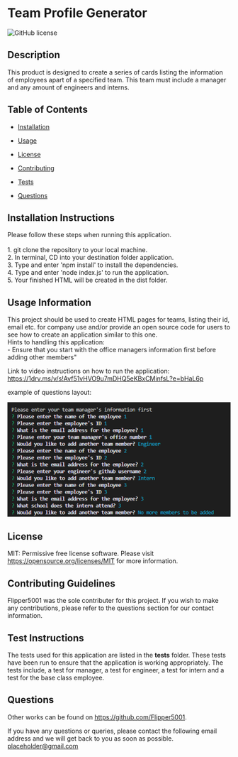 # Team Profile Generator
![GitHub license](https://img.shields.io/badge/license-MIT-blue.svg)

## Description

This product is designed to create a series of cards listing the information of employees apart of a specified team. This team must include a manager and any amount of engineers and interns.

## Table of Contents 

* [Installation](#installation-instructions)

* [Usage](#usage-information)

* [License](#license)

* [Contributing](#contributing-guidelines)

* [Tests](#test-instructions)

* [Questions](#questions)

## Installation Instructions

Please follow these steps when running this application. <br/><br/>1. git clone the repository to your local machine. <br/>2. In terminal, CD into your destination folder application. <br/>3. Type and enter 'npm install' to install the dependencies. <br/>4. Type and enter 'node index.js' to run the application. <br/>5. Your finished HTML will be created in the dist folder.

## Usage Information

This project should be used to create HTML pages for teams, listing their id, email etc. for company use and/or provide an open source code for users to see how to create an application similar to this one. <br/>Hints to handling this application: <br/> - Ensure that you start with the office managers information first before adding other members"

Link to video instructions on how to run the application:  
  https://1drv.ms/v/s!Avf51vHVO9u7mDHQ5eKBxCMinfsL?e=bHaL6p

example of questions layout:
  

![Screenshot](./application/src/screenshot.PNG)

## License

MIT: Permissive free license software. Please visit https://opensource.org/licenses/MIT for more information.
  
## Contributing Guidelines

Flipper5001 was the sole contributer for this project. If you wish to make any contributions, please refer to the questions section for our contact information.

## Test Instructions

The tests used for this application are listed in the __tests__ folder. These tests have been run to ensure that the application is working appropriately. The tests include, a test for manager, a test for engineer, a test for intern and a test for the base class employee.

## Questions

Other works can be found on https://github.com/Flipper5001.

If you have any questions or queries, please contact the following email address and we will get back to you as soon as possible.  
placeholder@gmail.com



